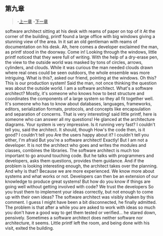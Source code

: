 ## 第九章

> -[上一章](http://codingpy.com/article/story-of-little-printf-chapter8/)
> -[下一章](http://codingpy.com/article/story-of-little-printf-chapter10/)

software architect sitting at his desk with reams of paper on top of it
At the corner of the building, printf found a large office with big windows giving a stunning view of the area. In it sat an old gentleman with reams of documentation on his desk.
Ah, here comes a developer exclaimed the man, as printf stood in the doorway. Come in!
Looking through the windows, little printf noticed that they were full of writing. With the help of a dry-erase pen, the view to the outside world was masked by tons of circles, arrows, cylinders, and clouds. While it was curious the man needed clouds drawn where real ones could be seen outdoors, the whole ensemble was more intriguing.
What is this?, asked our friend, pointing at the windows.
Oh this? This is our production system! Said the man, not once thinking the question was about the outside world. I am a software architect.
What's a software architect?
Mostly, it's someone who knows how to best structure and coordinates the components of a large system so they all fit together well. It's someone who has to know about databases, languages, frameworks, editors, serialization formats, protocols, and concepts like encapsulation and separation of concerns.
That is very interesting! said little printf, here is someone who can answer all my questions! He glanced at the architecture diagrams. Your system is very impressive. Is it running very fast?
I couldn't tell you, said the architect. It should, though
How's the code then, is it good?
I couldn't tell you
Are the users happy about it?
I couldn't tell you either, I'm afraid
But you're a software architect!
Exactly! But I am not a developer. It is not the architect who goes and writes the modules and classes, combines the libraries. The software architect is much too important to go around touching code. But he talks with programmers and developers, asks them questions, provides them guidance. And if the problem is looking interesting enough, the architect takes over the planning.
And why is that?
Because we are more experienced. We know more about systems and what works or not. Developers can then be an extension of our knowledge to produce great systems!
But how do you know if things are going well without getting involved with code?
We trust the developers
So you trust them to implement your ideas correctly, but not enough to come up with their own ideas?
The software architect was visibly shaken by this comment. I guess I might have been a bit disconnected, he finally admitted. The problem is that after a while you are asked to work with ideas so much you don't have a good way to get them tested or verified... he stared down, pensively. Sometimes a software architect does neither software nor architecture, it seems.
Little printf left the room, and being done with his visit, exited the building.